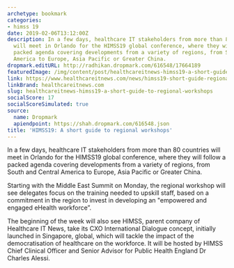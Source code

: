 ```yaml
---
archetype: bookmark
categories:
- himss 19
date: 2019-02-06T13:12:00Z
description: In a few days, healthcare IT stakeholders from more than 80 countries
  will meet in Orlando for the HIMSS19 global conference, where they will follow a
  packed agenda covering developments from a variety of regions, from South and Central
  America to Europe, Asia Pacific or Greater China.
dropmark.editURL: http://radhikan.dropmark.com/616548/17664189
featuredImage: /img/content/post/healthcareitnews-himss19-a-short-guide-to-regional-workshops.jpg
link: https://www.healthcareitnews.com/news/himss19-short-guide-regional-workshops
linkBrand: healthcareitnews.com
slug: healthcareitnews-himss19-a-short-guide-to-regional-workshops
socialScore: 17
socialScoreSimulated: true
source:
  name: Dropmark
  apiendpoint: https://shah.dropmark.com/616548.json
title: 'HIMSS19: A short guide to regional workshops'
---
```

In a few days, healthcare IT stakeholders from more than 80 countries will meet in Orlando for the HIMSS19 global conference, where they will follow a packed agenda covering developments from a variety of regions, from South and Central America to Europe, Asia Pacific or Greater China.

Starting with the Middle East Summit on Monday, the regional workshop will see delegates focus on the training needed to upskill staff, based on a commitment in the region to invest in developing an "empowered and engaged eHealth workforce”. 

The beginning of the week will also see HIMSS, parent company of Healthcare IT News, take its CXO International Dialogue concept, initially launched in Singapore, global, which will tackle the impact of the democratisation of healthcare on the workforce. It will be hosted by HIMSS Chief Clinical Officer and Senior Advisor for Public Health England Dr Charles Alessi. 

